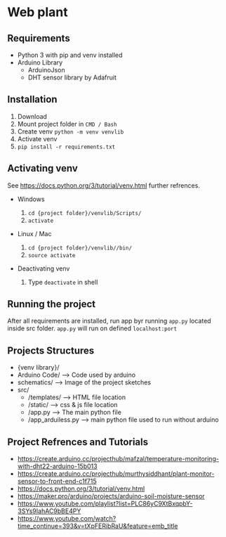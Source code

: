 # Web plant
## Requirements

- Python 3 with pip and venv installed
- Arduino Library
  - ArduinoJson
  - DHT sensor library by Adafruit

## Installation

1. Download
2. Mount project folder in `CMD / Bash`
3. Create venv `python -m venv venvlib`
4. Activate venv
5. `pip install -r requirements.txt`

## Activating venv

See <https://docs.python.org/3/tutorial/venv.html> further refrences.

- Windows

  1. `cd {project folder}/venvlib/Scripts/`
  2. `activate`

- Linux / Mac

  1. `cd {project folder}/venvlib//bin/`
  2. `source activate`

- Deactivating venv

  1. Type `deactivate` in shell

## Running the project

After all requirements are installed, run app byr running `app.py` located inside src folder.
`app.py` will run on defined `localhost:port`

## Projects Structures

- {venv library}/
- Arduino Code/ --> Code used by arduino
- schematics/ --> Image of the project sketches
- src/
  - /templates/ --> HTML file location
  - /static/ --> css & js file location
  - /app.py --> The main python file
  - /app_arduiless.py --> main python file used to run without arduino

## Project Refrences and Tutorials

- <https://create.arduino.cc/projecthub/mafzal/temperature-monitoring-with-dht22-arduino-15b013>
- <https://create.arduino.cc/projecthub/murthysiddhant/plant-monitor-sensor-to-front-end-c1f715>
- <https://docs.python.org/3/tutorial/venv.html>
- <https://maker.pro/arduino/projects/arduino-soil-moisture-sensor>
- <https://www.youtube.com/playlist?list=PLC86yC9XtBxqpbY-3SYs9IahAC9bBE4PY>
- <https://www.youtube.com/watch?time_continue=393&v=tXpFERibRaU&feature=emb_title>
